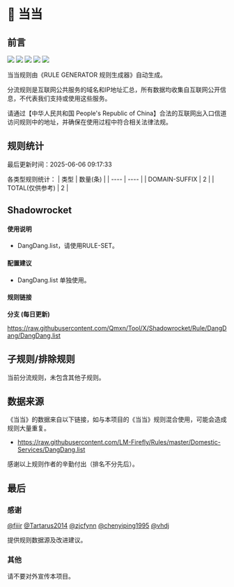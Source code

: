 # 🧸 当当

## 前言

![](https://shields.io/badge/-移除重复规则-ff69b4) ![](https://shields.io/badge/-DOMAIN与DOMAIN--SUFFIX合并-green) ![](https://shields.io/badge/-DOMAIN--SUFFIX间合并-critical) ![](https://shields.io/badge/-DOMAIN--SUFFIX与DOMAIN--KEYWORD合并-blue) ![](https://shields.io/badge/-IP--CIDR(6)合并-blueviolet) 

当当规则由《RULE GENERATOR 规则生成器》自动生成。

分流规则是互联网公共服务的域名和IP地址汇总，所有数据均收集自互联网公开信息，不代表我们支持或使用这些服务。

请通过【中华人民共和国 People's Republic of China】合法的互联网出入口信道访问规则中的地址，并确保在使用过程中符合相关法律法规。

## 规则统计

最后更新时间：2025-06-06 09:17:33

各类型规则统计：
| 类型 | 数量(条)  | 
| ---- | ----  |
| DOMAIN-SUFFIX | 2  | 
| TOTAL(仅供参考) | 2  | 


## Shadowrocket 

#### 使用说明
- DangDang.list，请使用RULE-SET。

#### 配置建议
- DangDang.list 单独使用。

#### 规则链接
**分支 (每日更新)**

https://raw.githubusercontent.com/Qmxn/Tool/X/Shadowrocket/Rule/DangDang/DangDang.list











## 子规则/排除规则


当前分流规则，未包含其他子规则。

## 数据来源

《当当》的数据来自以下链接，如与本项目的《当当》规则混合使用，可能会造成规则大量重复。

- https://raw.githubusercontent.com/LM-Firefly/Rules/master/Domestic-Services/DangDang.list


感谢以上规则作者的辛勤付出（排名不分先后）。

## 最后

### 感谢

[@fiiir](https://github.com/fiiir) [@Tartarus2014](https://github.com/Tartarus2014) [@zjcfynn](https://github.com/zjcfynn) [@chenyiping1995](https://github.com/chenyiping1995) [@vhdj](https://github.com/vhdj)

提供规则数据源及改进建议。

### 其他

请不要对外宣传本项目。